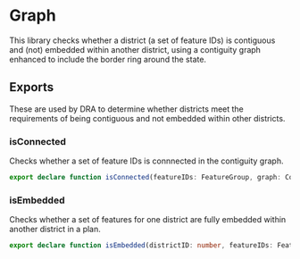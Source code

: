 # Graph

This library checks whether a district (a set of feature IDs) is contiguous and (not) embedded within another district,
using a contiguity graph enhanced to include the border ring around the state.

## Exports

These are used by DRA to determine whether districts meet the requirements of being contiguous and not embedded within other districts.

### isConnected

Checks whether a set of feature IDs is connnected in the contiguity graph.

``` TypeScript
export declare function isConnected(featureIDs: FeatureGroup, graph: ContiguityGraph): boolean;
```

### isEmbedded

Checks whether a set of features for one district are fully embedded within another district in a plan.

``` TypeScript
export declare function isEmbedded(districtID: number, featureIDs: FeatureGroup, plan: PlanByGeoID, graph: ContiguityGraph): boolean
```
